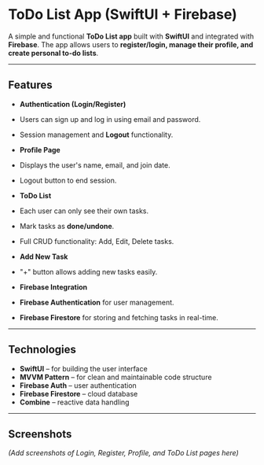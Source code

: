 #  ToDo List App (SwiftUI + Firebase)

A simple and functional **ToDo List app** built with **SwiftUI** and integrated with **Firebase**. The app allows users to **register/login, manage their profile, and create personal to-do lists**.

---

##  Features

-  **Authentication (Login/Register)**
  - Users can sign up and log in using email and password.
  - Session management and **Logout** functionality.

-  **Profile Page**
  - Displays the user's name, email, and join date.
  - Logout button to end session.

-  **ToDo List**
  - Each user can only see their own tasks.
  - Mark tasks as **done/undone**.
  - Full CRUD functionality: Add, Edit, Delete tasks.

-  **Add New Task**
  - "+" button allows adding new tasks easily.

-  **Firebase Integration**
  - **Firebase Authentication** for user management.
  - **Firebase Firestore** for storing and fetching tasks in real-time.

---

##  Technologies

- **SwiftUI** – for building the user interface
- **MVVM Pattern** – for clean and maintainable code structure
- **Firebase Auth** – user authentication
- **Firebase Firestore** – cloud database
- **Combine** – reactive data handling

---

##  Screenshots
*(Add screenshots of Login, Register, Profile, and ToDo List pages here)*
